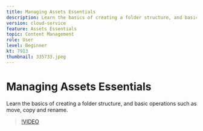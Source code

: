 ```yaml
---
title: Managing Assets Essentials
description: Learn the basics of creating a folder structure, and basic operations such as move, copy and rename.
version: cloud-service
feature: Assets Essentials
topic: Content Management
role: User
level: Beginner
kt: 7913
thumbnail: 335733.jpeg
---
```

# Managing Assets Essentials

Learn the basics of creating a folder structure, and basic operations such as move, copy and rename.

>[!VIDEO](https://video.tv.adobe.com/v/335733/?quality=12&learn=on)
